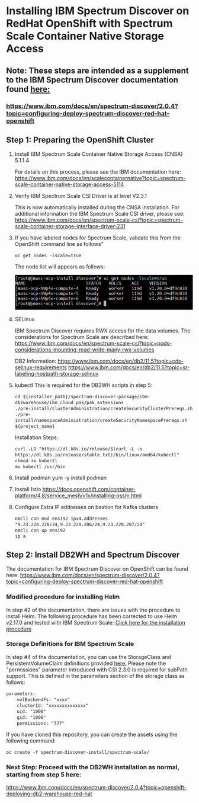 # Installing IBM Spectrum Discover on RedHat OpenShift with Spectrum Scale Container Native Storage Access

## Note: These steps are intended as a supplement to the IBM Spectrum Discover documentation found [here:](https://www.ibm.com/docs/en/spectrum-discover/2.0.4?topic=configuring-deploy-spectrum-discover-red-hat-openshift)

### https://www.ibm.com/docs/en/spectrum-discover/2.0.4?topic=configuring-deploy-spectrum-discover-red-hat-openshift


## Step 1: Preparing the OpenShift Cluster

1. Install IBM Spectrum Scale Container Native Storage Access (CNSA) 5.1.1.4

   For details on this process, please see the IBM documentation here:
   https://www.ibm.com/docs/en/scalecontainernative?topic=spectrum-scale-container-native-storage-access-5114

2. Verify IBM Spectrum Scale CSI Driver is at level V2.3.1

   This is now automatically installed during the CNSA installation. For additional information the IBM Spectrum Scale CSI driver, please see: 
   https://www.ibm.com/docs/en/spectrum-scale-csi?topic=spectrum-scale-container-storage-interface-driver-231

3. If you have labeled nodes for Spectrum Scale, validate this from the OpenShift command line as follows"
    ```
    oc get nodes -lscale=true
    ```
    The node list will appears as follows:

    ![oc get nodes -lscale=true](images/oc-get-nodes.png)

4.  SELinux

    IBM Spectrum Discover requires RWX access for the data volumes. The considerations for Spectrum Scale are described here: https://www.ibm.com/docs/en/spectrum-scale-csi?topic=pods-considerations-mounting-read-write-many-rwx-volumes

    DB2 Information:
    https://www.ibm.com/docs/en/db2/11.5?topic=cds-selinux-requirements
    https://www.ibm.com/docs/en/db2/11.5?topic=sr-labeling-hostpath-storage-selinux



5.  kubectl
    This is required for the DB2WH scripts in step 5:
    ```
    cd ${installer_path}/spectrum-discover-package/ibm-db2warehouse/ibm_cloud_pak/pak_extensions
    ./pre-install/clusterAdministration/createSecurityClusterPrereqs.sh
    ./pre-install/namespaceAdministration/createSecurityNamespacePrereqs.sh ${project_name}
    ```

    Installation Steps:
    ```
    curl -LO "https://dl.k8s.io/release/$(curl -L -s https://dl.k8s.io/release/stable.txt)/bin/linux/amd64/kubectl"
    chmod +x kubectl
    mv kubectl /usr/bin
    ```

6.  Install podman
    yum -y install podman
    
7. Install Istio
    https://docs.openshift.com/container-platform/4.8/service_mesh/v1x/installing-ossm.html

8. Configure Extra IP addresses on bastion for Kafka clusters
    ```
    nmcli con mod ens192 ipv4.addresses "9.23.228.220/24,9.23.228.206/24,9.23.228.207/24"
    nmcli con up ens192
    ip a
    ```
## Step 2: Install DB2WH and Spectrum Discover
The documentation for IBM Spectrum Discover on OpenShift can be found here:
https://www.ibm.com/docs/en/spectrum-discover/2.0.4?topic=configuring-deploy-spectrum-discover-red-hat-openshift

### Modified procedure for installing Helm 
In step #2 of the documentation, there are issues with the procedure to install Helm. The following procedure has been corrected to use Helm v2.17.0 and tested with IBM Spectrum Scale: [Click here for the installation procedure](tiller-installation/tiller-installation-steps.md)

### <a name="storage_definitions"></a>Storage Definitions for IBM Spectrum Scale
In step #4 of the documentation, you can use the StorageClass and PersistentVolumeClaim definitions provided [here.](https://github.com/JohnIBM/spectrum-discover-install/tree/main/spectrum-scale)
Please note the "permissions" parameter introduced with CSI 2.3.0 is required for subPath support. This is defined in the parameters section of the storage class as follows:
```
parameters:
    volBackendFs: "xxxx"
    clusterId: "xxxxxxxxxxxxxx"  
    uid: "1000"
    gid: "1000"
    permissions: "777"
```

If you have cloned this repository, you can create the assets using the following command:
```
oc create -f spectrum-discover-install/spectrum-scale/
```

### Next Step: Proceed with the DB2WH installation as normal, starting from step 5 here:
https://www.ibm.com/docs/en/spectrum-discover/2.0.4?topic=openshift-deploying-db2-warehouse-red-hat